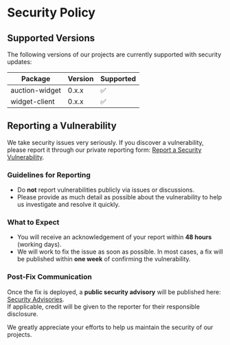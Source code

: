 # Security Policy

## Supported Versions

The following versions of our projects are currently supported with security updates:

| Package        | Version | Supported          |
| -------------- | ------- | ------------------ |
| auction-widget | 0.x.x   | :white_check_mark: |
| widget-client  | 0.x.x   | :white_check_mark: |

## Reporting a Vulnerability

We take security issues very seriously. If you discover a vulnerability, please report it through our private reporting form: [Report a Security Vulnerability](https://github.com/encheres-immo/auction-tools/security/advisories/new).

### Guidelines for Reporting
- Do **not** report vulnerabilities publicly via issues or discussions.
- Please provide as much detail as possible about the vulnerability to help us investigate and resolve it quickly.

### What to Expect
- You will receive an acknowledgement of your report within **48 hours** (working days).
- We will work to fix the issue as soon as possible. In most cases, a fix will be published within **one week** of confirming the vulnerability.

### Post-Fix Communication
Once the fix is deployed, a **public security advisory** will be published here: [Security Advisories](https://github.com/encheres-immo/auction-tools/security/advisories).  
If applicable, credit will be given to the reporter for their responsible disclosure.

We greatly appreciate your efforts to help us maintain the security of our projects.
